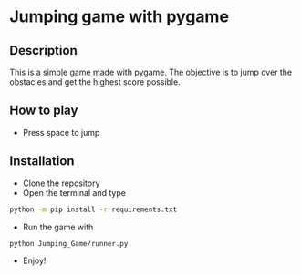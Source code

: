 # Jumping game with pygame

## Description

This is a simple game made with pygame. The objective is to jump over the obstacles and get the highest score possible.

## How to play

- Press space to jump

## Installation

- Clone the repository
- Open the terminal and type

```bash
python -m pip install -r requirements.txt
```

- Run the game with

```bash
python Jumping_Game/runner.py
```

- Enjoy!
